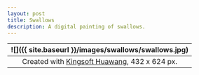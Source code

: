 ```yaml
---
layout: post
title: Swallows
description: A digital painting of swallows.
---
```


![]({{ site.baseurl }}/images/swallows/swallows.jpg) |
:----------: |
Created with [Kingsoft Huawang](http://cp.iciba.com/huawang.html), 432 x 624 px. |
